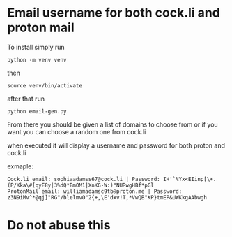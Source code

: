 # Email username for both cock.li and proton mail

To install simply run

`python -m venv venv`

then

`source venv/bin/activate`

after that run

`python email-gen.py`

From there you should be given a list of domains to choose from or if you want you can choose a random one from cock.li

when executed it will display a username and password for both proton and cock.li

exmaple:


    Cock.li email: sophiaadamss67@cock.li | Password: IH'`%Yx<EIinp[\+.(P/Kka\#[qyE8y|3%dQ*BmOM1|XnKG-W:)"NURwgHBf*pGl
    ProtonMail email: williamadamsc9tb@proton.me | Password: z3N9iMv^*@qj]"RG"/blelmvO"2{+,\E'dxv!T,*VwQB"KP}tmEP&UWKkgAAbwgh

# Do not abuse this
